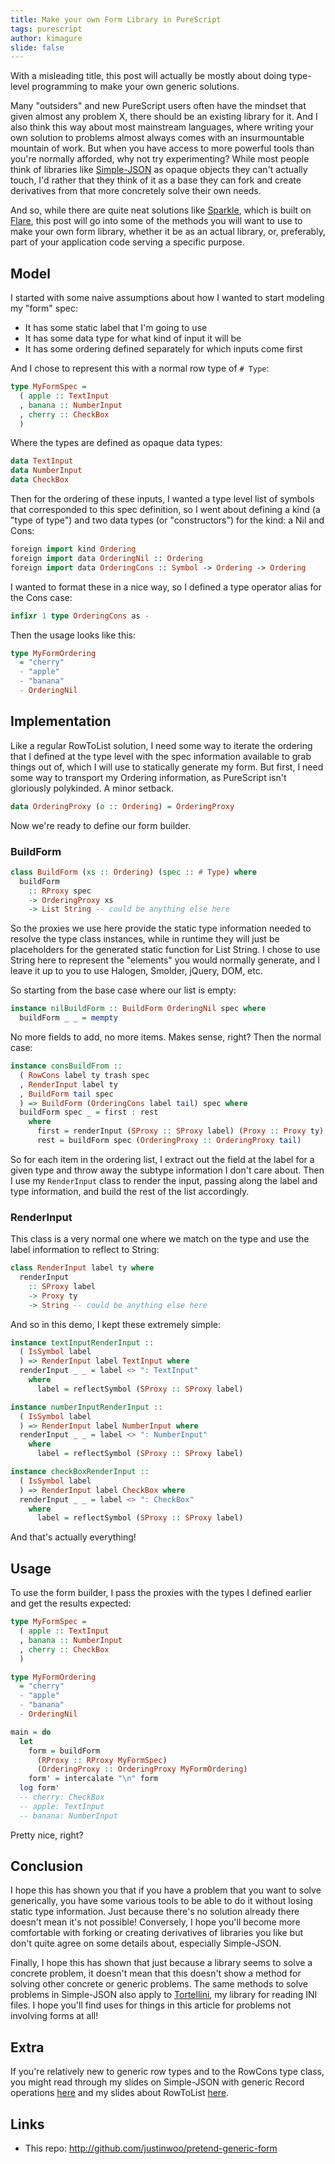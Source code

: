 ```yaml
---
title: Make your own Form Library in PureScript
tags: purescript
author: kimagure
slide: false
---
```

With a misleading title, this post will actually be mostly about doing type-level programming to make your own generic solutions.

Many "outsiders" and new PureScript users often have the mindset that given almost any problem X, there should be an existing library for it. And I also think this way about most mainstream languages, where writing your own solution to problems almost always comes with an insurmountable mountain of work. But when you have access to more powerful tools than you're normally afforded, why not try experimenting? While most people think of libraries like [Simple-JSON](https://github.com/justinwoo/purescript-simple-json) as opaque objects they can't actually touch, I'd rather that they think of it as a base they can fork and create derivatives from that more concretely solve their own needs.

And so, while there are quite neat solutions like [Sparkle](https://github.com/sharkdp/purescript-sparkle), which is built on [Flare](https://github.com/sharkdp/purescript-flare), this post will go into some of the methods you will want to use to make your own form library, whether it be as an actual library, or, preferably, part of your application code serving a specific purpose.

## Model

I started with some naive assumptions about how I wanted to start modeling my "form" spec:

* It has some static label that I'm going to use
* It has some data type for what kind of input it will be
* It has some ordering defined separately for which inputs come first

And I chose to represent this with a normal row type of `# Type`:

```hs
type MyFormSpec =
  ( apple :: TextInput
  , banana :: NumberInput
  , cherry :: CheckBox
  )
```

Where the types are defined as opaque data types:

```hs
data TextInput
data NumberInput
data CheckBox
```

Then for the ordering of these inputs, I wanted a type level list of symbols that corresponded to this spec definition, so I went about defining a kind (a "type of type") and two data types (or "constructors") for the kind: a Nil and Cons:

```hs
foreign import kind Ordering
foreign import data OrderingNil :: Ordering
foreign import data OrderingCons :: Symbol -> Ordering -> Ordering
```

I wanted to format these in a nice way, so I defined a type operator alias for the Cons case:

```hs
infixr 1 type OrderingCons as -
```

Then the usage looks like this:

```hs
type MyFormOrdering
  = "cherry"
  - "apple"
  - "banana"
  - OrderingNil
```

## Implementation

Like a regular RowToList solution, I need some way to iterate the ordering that I defined at the type level with the spec information available to grab things out of, which I will use to statically generate my form. But first, I need some way to transport my Ordering information, as PureScript isn't gloriously polykinded. A minor setback.

```hs
data OrderingProxy (o :: Ordering) = OrderingProxy
```

Now we're ready to define our form builder.

### BuildForm

```hs
class BuildForm (xs :: Ordering) (spec :: # Type) where
  buildForm
    :: RProxy spec
    -> OrderingProxy xs
    -> List String -- could be anything else here
```

So the proxies we use here provide the static type information needed to resolve the type class instances, while in runtime they will just be placeholders for the generated static function for List String. I chose to use String here to represent the "elements" you would normally generate, and I leave it up to you to use Halogen, Smolder, jQuery, DOM, etc.

So starting from the base case where our list is empty:

```hs
instance nilBuildForm :: BuildForm OrderingNil spec where
  buildForm _ _ = mempty
```

No more fields to add, no more items. Makes sense, right? Then the normal case:

```hs
instance consBuildFrom ::
  ( RowCons label ty trash spec
  , RenderInput label ty
  , BuildForm tail spec
  ) => BuildForm (OrderingCons label tail) spec where
  buildForm spec _ = first : rest
    where
      first = renderInput (SProxy :: SProxy label) (Proxy :: Proxy ty)
      rest = buildForm spec (OrderingProxy :: OrderingProxy tail)
```

So for each item in the ordering list, I extract out the field at the label for a given type and throw away the subtype information I don't care about. Then I use my `RenderInput` class to render the input, passing along the label and type information, and build the rest of the list accordingly.

### RenderInput

This class is a very normal one where we match on the type and use the label information to reflect to String:

```hs
class RenderInput label ty where
  renderInput
    :: SProxy label
    -> Proxy ty
    -> String -- could be anything else here
```

And so in this demo, I kept these extremely simple:

```hs
instance textInputRenderInput ::
  ( IsSymbol label
  ) => RenderInput label TextInput where
  renderInput _ _ = label <> ": TextInput"
    where
      label = reflectSymbol (SProxy :: SProxy label)

instance numberInputRenderInput ::
  ( IsSymbol label
  ) => RenderInput label NumberInput where
  renderInput _ _ = label <> ": NumberInput"
    where
      label = reflectSymbol (SProxy :: SProxy label)

instance checkBoxRenderInput ::
  ( IsSymbol label
  ) => RenderInput label CheckBox where
  renderInput _ _ = label <> ": CheckBox"
    where
      label = reflectSymbol (SProxy :: SProxy label)
```

And that's actually everything!

## Usage

To use the form builder, I pass the proxies with the types I defined earlier and get the results expected:

```hs
type MyFormSpec =
  ( apple :: TextInput
  , banana :: NumberInput
  , cherry :: CheckBox
  )

type MyFormOrdering
  = "cherry"
  - "apple"
  - "banana"
  - OrderingNil

main = do
  let
    form = buildForm
      (RProxy :: RProxy MyFormSpec)
      (OrderingProxy :: OrderingProxy MyFormOrdering)
    form' = intercalate "\n" form
  log form'
  -- cherry: CheckBox
  -- apple: TextInput
  -- banana: NumberInput
```

Pretty nice, right?

## Conclusion

I hope this has shown you that if you have a problem that you want to solve generically, you have some various tools to be able to do it without losing static type information. Just because there's no solution already there doesn't mean it's not possible! Conversely, I hope you'll become more comfortable with forking or creating derivatives of libraries you like but don't quite agree on some details about, especially Simple-JSON.

Finally, I hope this has shown that just because a library seems to solve a concrete problem, it doesn't mean that this doesn't show a method for solving other concrete or generic problems. The same methods to solve problems in Simple-JSON also apply to [Tortellini](https://github.com/justinwoo/purescript-tortellini), my library for reading INI files. I hope you'll find uses for things in this article for problems not involving forms at all!

## Extra

If you're relatively new to generic row types and to the RowCons type class, you might read through my slides on Simple-JSON with generic Record operations [here](https://speakerdeck.com/justinwoo/easy-json-deserialization-with-simple-json-and-record) and my slides about RowToList [here](https://speakerdeck.com/justinwoo/rowlist-fun-with-purescript-2nd-edition).

## Links

* This repo: http://github.com/justinwoo/pretend-generic-form

